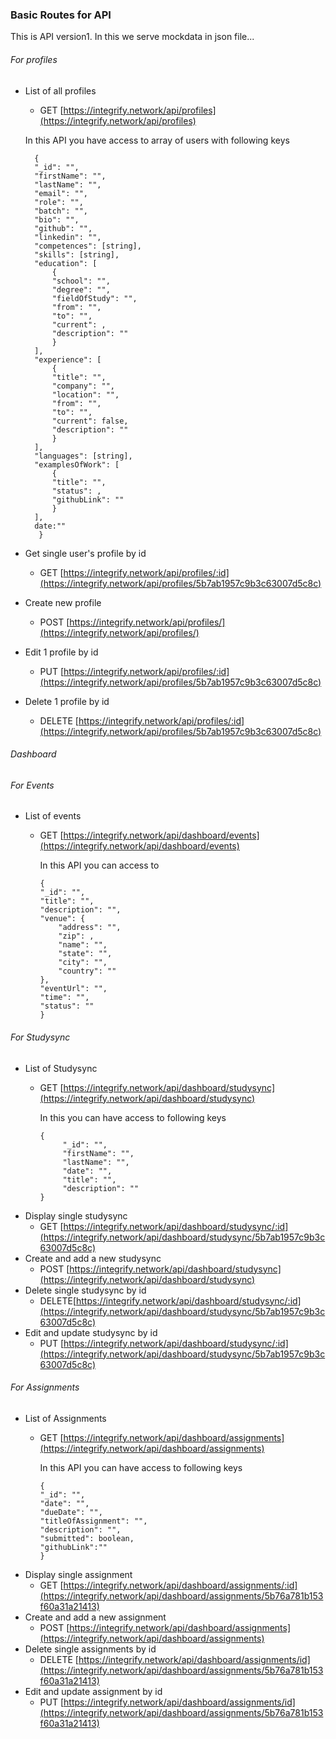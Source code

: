 ### Basic Routes for API

This is API version1. In this we serve mockdata in json file...

###### For profiles
- List of all profiles
    - GET [https://integrify.network/api/profiles](https://integrify.network/api/profiles)

    In this API you have access to array of users with following keys

        {
        "_id": "",
        "firstName": "",
        "lastName": "",
        "email": "",
        "role": "",
        "batch": "",
        "bio": "",
        "github": "",
        "linkedin": "",
        "competences": [string],
        "skills": [string],
        "education": [
            {
            "school": "",
            "degree": "",
            "fieldOfStudy": "",
            "from": "",
            "to": "",
            "current": ,
            "description": ""
            }
        ],
        "experience": [
            {
            "title": "",
            "company": "",
            "location": "",
            "from": "",
            "to": "",
            "current": false,
            "description": ""
            }
        ],
        "languages": [string],
        "examplesOfWork": [
            {
            "title": "",
            "status": ,
            "githubLink": ""
            }
        ],
        date:""
         }

- Get single user's profile by id

  - GET [https://integrify.network/api/profiles/:id](https://integrify.network/api/profiles/5b7ab1957c9b3c63007d5c8c)

- Create new profile

  - POST [https://integrify.network/api/profiles/](https://integrify.network/api/profiles/)

- Edit 1 profile by id

  - PUT [https://integrify.network/api/profiles/:id](https://integrify.network/api/profiles/5b7ab1957c9b3c63007d5c8c)

- Delete 1 profile by id
  - DELETE [https://integrify.network/api/profiles/:id](https://integrify.network/api/profiles/5b7ab1957c9b3c63007d5c8c)

###### Dashboard

###### For Events
- List of events

  - GET [https://integrify.network/api/dashboard/events](https://integrify.network/api/dashboard/events)

    In this API you can access to

        {
        "_id": "",
        "title": "",
        "description": "",
        "venue": {
            "address": "",
            "zip": ,
            "name": "",
            "state": "",
            "city": "",
            "country": ""
        },
        "eventUrl": "",
        "time": "",
        "status": ""
        }

###### For Studysync
- List of Studysync
  - GET [https://integrify.network/api/dashboard/studysync](https://integrify.network/api/dashboard/studysync)

    In this you can have access to following keys

        {
             "_id": "",
             "firstName": "",
             "lastName": "",
             "date": "",
             "title": "",
             "description": ""
        }
- Display single studysync
    - GET [https://integrify.network/api/dashboard/studysync/:id](https://integrify.network/api/dashboard/studysync/5b7ab1957c9b3c63007d5c8c)
- Create and add a new studysync
    - POST [https://integrify.network/api/dashboard/studysync](https://integrify.network/api/dashboard/studysync)
- Delete single studysync by id
  - DELETE[https://integrify.network/api/dashboard/studysync/:id](https://integrify.network/api/dashboard/studysync/5b7ab1957c9b3c63007d5c8c)
- Edit and update studysync by id
    - PUT [https://integrify.network/api/dashboard/studysync/:id](https://integrify.network/api/dashboard/studysync/5b7ab1957c9b3c63007d5c8c)

###### For Assignments
- List of Assignments
  - GET [https://integrify.network/api/dashboard/assignments](https://integrify.network/api/dashboard/assignments)

    In this API you can have access to following keys

        {
        "_id": "",
        "date": "",
        "dueDate": "",
        "titleOfAssignment": "",
        "description": "",
        "submitted": boolean,
        "githubLink":""
        }
- Display single assignment
    -   GET [https://integrify.network/api/dashboard/assignments/:id](https://integrify.network/api/dashboard/assignments/5b76a781b153f60a31a21413) 
- Create and add a new assignment
    - POST [https://integrify.network/api/dashboard/assignments](https://integrify.network/api/dashboard/assignments)
- Delete single assignments by id
    - DELETE [https://integrify.network/api/dashboard/assignments/id](https://integrify.network/api/dashboard/assignments/5b76a781b153f60a31a21413)
- Edit and update assignment by id
    - PUT [https://integrify.network/api/dashboard/assignments/id](https://integrify.network/api/dashboard/assignments/5b76a781b153f60a31a21413)

